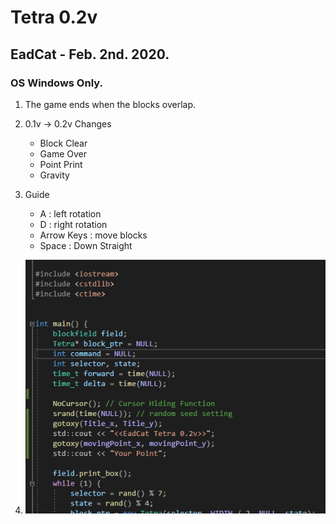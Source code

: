 # Tetra 0.2v
## EadCat - Feb. 2nd. 2020.
### OS Windows Only.

1. The game ends when the blocks overlap.  
2. 0.1v -> 0.2v Changes  
    - Block Clear  
    - Game Over  
    - Point Print  
    - Gravity  
3. Guide  
    - A : left rotation  
    - D : right rotation  
    - Arrow Keys : move blocks  
    - Space : Down Straight  

4. ![Example](./example.gif)  